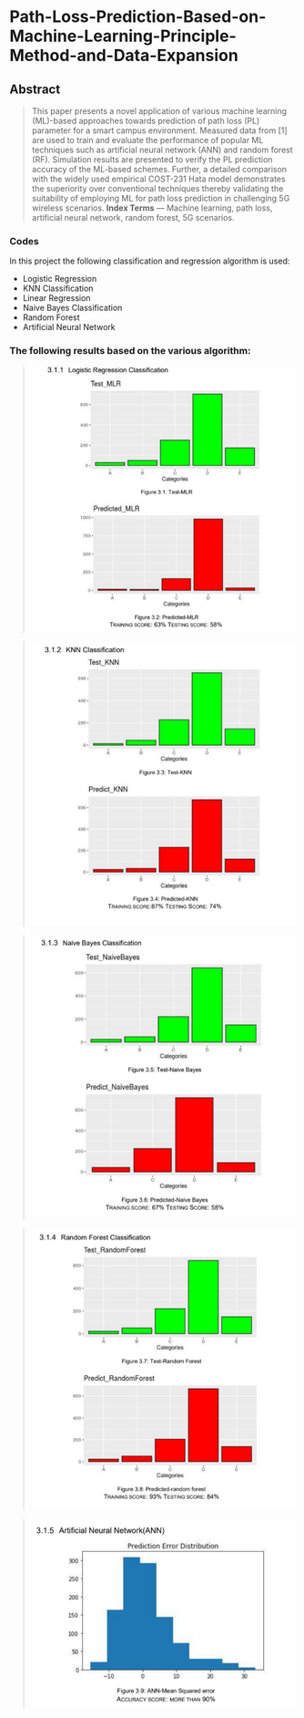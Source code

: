 # Path-Loss-Prediction-Based-on-Machine-Learning-Principle-Method-and-Data-Expansion

## Abstract
> This paper presents a novel application of various
machine learning (ML)-based approaches towards prediction of
path loss (PL) parameter for a smart campus environment.
Measured data from [1] are used to train and evaluate the
performance of popular ML techniques such as artificial neural
network (ANN) and random forest (RF). Simulation results are
presented to verify the PL prediction accuracy of the ML-based
schemes. Further, a detailed comparison with the widely used
empirical COST-231 Hata model demonstrates the superiority
over conventional techniques thereby validating the suitability of
employing ML for path loss prediction in challenging 5G wireless
scenarios.
**Index Terms** — Machine learning, path loss, artificial neural
network, random forest, 5G scenarios.







### Codes
In this project the following classification and regression algorithm is used:

* Logistic Regression
* KNN Classification
* Linear Regression
* Naive Bayes Classification
* Random Forest
* Artificial Neural Network

### The following results based on the various algorithm:


> ![Screenshot](codes/images/Capture1.png)

> ![Screenshot](codes/images/Capture2.png)

> ![Screenshot](codes/images/Capture3.png)

> ![Screenshot](codes/images/Capture4.png)
 
> ![Screenshot](codes/images/Capture5.png)
